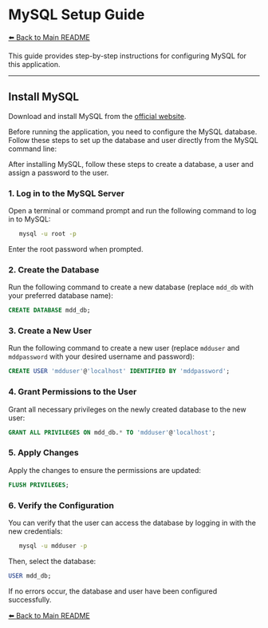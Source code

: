 # MySQL Setup Guide

[⬅️ Back to Main README](README.md)

This guide provides step-by-step instructions for configuring MySQL for this application.

---

## **Install MySQL**

Download and install MySQL from the [official website](https://dev.mysql.com/doc/mysql-getting-started/en/).

Before running the application, you need to configure the MySQL database. Follow these steps to set up the database and user directly from the MySQL command line:

After installing MySQL, follow these steps to create a database, a user and assign a password to the user.

### 1. Log in to the MySQL Server

Open a terminal or command prompt and run the following command to log in to MySQL:

```bash 
   mysql -u root -p
```
Enter the root password when prompted.

### 2. Create the Database

Run the following command to create a new database (replace `mdd_db` with your preferred database name):

```sql 
CREATE DATABASE mdd_db;
```

### 3. Create a New User

Run the following command to create a new user (replace `mdduser` and `mddpassword` with your desired username and password):

```sql
CREATE USER 'mdduser'@'localhost' IDENTIFIED BY 'mddpassword';
```
### 4. Grant Permissions to the User

Grant all necessary privileges on the newly created database to the new user:

```sql 
GRANT ALL PRIVILEGES ON mdd_db.* TO 'mdduser'@'localhost';
```

### 5. Apply Changes

Apply the changes to ensure the permissions are updated:

```sql 
FLUSH PRIVILEGES;
```

### 6. Verify the Configuration

You can verify that the user can access the database by logging in with the new credentials:

```bash
   mysql -u mdduser -p
```

Then, select the database:

```sql 
USER mdd_db;
```

If no errors occur, the database and user have been configured successfully.

[⬅️ Back to Main README](README.md)